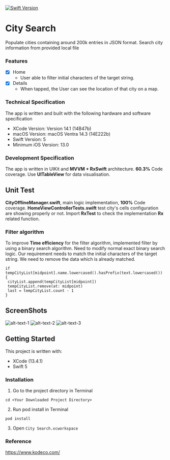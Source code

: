 [![Swift Version][swift-image]][swift-url]

# City Search

Populate cities containing around 200k entries in JSON format.
Search city information from provided local file


### Features

- [x] Home
  - User able to filter initial characters of the target string.
- [x] Details
  - When tapped, the User can see the location of that city on a map.


### Technical Specification

The app is written and built with the following hardware and software specification

- XCode Version: Version 14.1 (14B47b)
- macOS Version: macOS Ventra 14.3 (14E222b)
- Swift Version: 5
- Minimum iOS Version: 13.0

### Development Specification

The app is written in UIKit and **MVVM + RxSwift** architecture. **60.3%** Code coverage.
Use **UITableView** for data visualisation. 

## Unit Test
**CityOfflineManager.swift**, main logic implementation, **100%** Code coverage.
**HomeViewControllerTests.swift** test city's cells configuration are showing properly or not. Import **RxTest** to check the implementation **Rx** related function.

### Filter algorithm 

 To improve **Time efficiency** for the filter algorithm, implemented filter by using a binary search algorithm. Need to modify normal exact binary search logic. Our requirement needs to match the initial characters of the target string. We need to remove the data which is already matched.
 ```
if tempCityList[midpoint].name.lowercased().hasPrefix(text.lowercased()) {
  cityList.append(tempCityList[midpoint])
  tempCityList.remove(at: midpoint)
  last = tempCityList.count - 1
}
 ```

## ScreenShots
![alt-text-1](/Screenshots/1.png "title-1") ![alt-text-2](/Screenshots/2.png "title-2") ![alt-text-3](/Screenshots/3.png "title-3")

## Getting Started

This project is written with:
* XCode (13.4.1)
* Swift 5

### Installation
1. Go to the project directory in Terminal
```
cd <Your Downloaded Project Directory>
```
2. Run pod install in Terminal
```
pod install
```
3. Open `City Search.xcworkspace`

### Reference

https://www.kodeco.com/


[swift-image]:https://img.shields.io/badge/swift-5.0-orange.svg
[swift-url]: https://swift.org/
